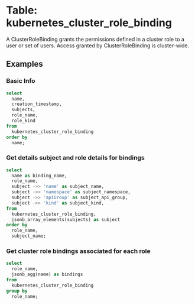 # Table: kubernetes_cluster_role_binding

A ClusterRoleBinding grants the permissions defined in a cluster role to a user or set of users. Access granted by ClusterRoleBinding is cluster-wide.

## Examples

### Basic Info

```sql
select
  name,
  creation_timestamp,
  subjects,
  role_name,
  role_kind
from
  kubernetes_cluster_role_binding
order by
  name;
```

### Get details subject and role details for bindings

```sql
select
  name as binding_name,
  role_name,
  subject ->> 'name' as subject_name,
  subject ->> 'namespace' as subject_namespace,
  subject ->> 'apiGroup' as subject_api_group,
  subject ->> 'kind' as subject_kind,
from
  kubernetes_cluster_role_binding,
  jsonb_array_elements(subjects) as subject
order by
  role_name,
  subject_name;
```

### Get cluster role bindings associated for each role

```sql
select
  role_name,
  jsonb_agg(name) as bindings
from
  kubernetes_cluster_role_binding
group by
  role_name;
```
